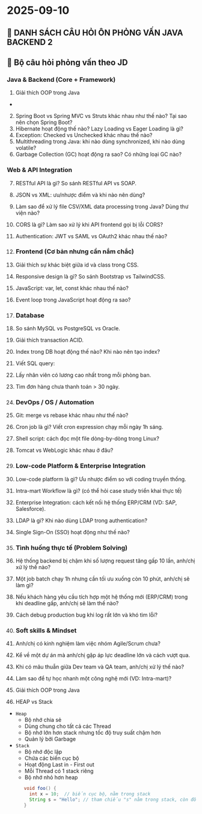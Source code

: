 # 2025-09-10

## 📌 DANH SÁCH CÂU HỎI ÔN PHỎNG VẤN JAVA BACKEND 2

## 🎯 Bộ câu hỏi phỏng vấn theo JD

### Java & Backend (Core + Framework)

1. Giải thích OOP trong Java
- 
2. Spring Boot vs Spring MVC vs Struts khác nhau như thế nào? Tại sao nên chọn Spring Boot?
3. Hibernate hoạt động thế nào? Lazy Loading vs Eager Loading là gì?
4. Exception: Checked vs Unchecked khác nhau thế nào?
5. Multithreading trong Java: khi nào dùng synchronized, khi nào dùng volatile?
6. Garbage Collection (GC) hoạt động ra sao? Có những loại GC nào?

### Web & API Integration

7. RESTful API là gì? So sánh RESTful API vs SOAP.
8. JSON vs XML: ưu/nhược điểm và khi nào nên dùng?
9. Làm sao để xử lý file CSV/XML data processing trong Java? Dùng thư viện nào?
10. CORS là gì? Làm sao xử lý khi API frontend gọi bị lỗi CORS?
11. Authentication: JWT vs SAML vs OAuth2 khác nhau thế nào?
12. ### Frontend (Cơ bản nhưng cần nắm chắc)
13. Giải thích sự khác biệt giữa id và class trong CSS.
14. Responsive design là gì? So sánh Bootstrap vs TailwindCSS.
15. JavaScript: var, let, const khác nhau thế nào?
16. Event loop trong JavaScript hoạt động ra sao?
17. ### Database
18. So sánh MySQL vs PostgreSQL vs Oracle.
19. Giải thích transaction ACID.
20. Index trong DB hoạt động thế nào? Khi nào nên tạo index?
21. Viết SQL query:
22. Lấy nhân viên có lương cao nhất trong mỗi phòng ban.
23. Tìm đơn hàng chưa thanh toán > 30 ngày.
24. ### DevOps / OS / Automation
25. Git: merge vs rebase khác nhau như thế nào?
26. Cron job là gì? Viết cron expression chạy mỗi ngày 1h sáng.
27. Shell script: cách đọc một file dòng-by-dòng trong Linux?
28. Tomcat vs WebLogic khác nhau ở đâu?
29. ### Low-code Platform & Enterprise Integration
30. Low-code platform là gì? Ưu nhược điểm so với coding truyền thống.
31. Intra-mart Workflow là gì? (có thể hỏi case study triển khai thực tế)
32. Enterprise Integration: cách kết nối hệ thống ERP/CRM (VD: SAP, Salesforce).
33. LDAP là gì? Khi nào dùng LDAP trong authentication?
34. Single Sign-On (SSO) hoạt động như thế nào?
35. ### Tình huống thực tế (Problem Solving)
36. Hệ thống backend bị chậm khi số lượng request tăng gấp 10 lần, anh/chị xử lý thế nào?
37. Một job batch chạy 1h nhưng cần tối ưu xuống còn 10 phút, anh/chị sẽ làm gì?
38. Nếu khách hàng yêu cầu tích hợp một hệ thống mới (ERP/CRM) trong khi deadline gấp, anh/chị sẽ làm thế nào?
39. Cách debug production bug khi log rất lớn và khó tìm lỗi?
40. ### Soft skills & Mindset
41. Anh/chị có kinh nghiệm làm việc nhóm Agile/Scrum chưa?
42. Kể về một dự án mà anh/chị gặp áp lực deadline lớn và cách vượt qua.
43. Khi có mâu thuẫn giữa Dev team và QA team, anh/chị xử lý thế nào?
44. Làm sao để tự học nhanh một công nghệ mới (VD: Intra-mart)?

45. Giải thích OOP trong Java

46. HEAP vs Stack

- `Heap`
  - Bộ nhớ chia sẻ
  - Dùng chung cho tất cả các Thread
  - Bộ nhớ lớn hơn stack nhưng tốc độ truy suất chậm hơn
  - Quản lý bởi Garbage
- `Stack`
  - Bộ nhớ độc lập
  - Chứa các biến cục bộ
  - Hoạt động Last in - First out
  - Mỗi Thread có 1 stack riêng
  - Bộ nhớ nhỏ hơn heap
  ```java
     void foo() {
       int x = 10;  // biến cục bộ, nằm trong stack
       String s = "Hello"; // tham chiếu "s" nằm trong stack, còn đối tượng "Hello" nằm trong heap (string pool)
     }
  ```
